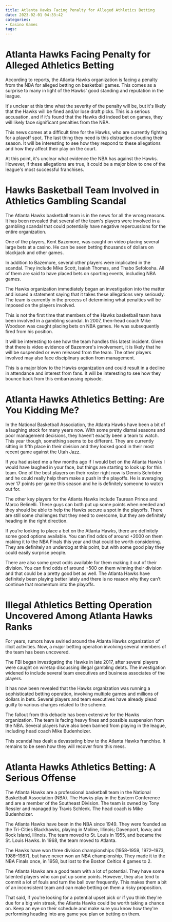 ```yaml
---
title: Atlanta Hawks Facing Penalty for Alleged Athletics Betting
date: 2023-02-01 04:33:42
categories:
- Casino Games
tags:
---
```



#  Atlanta Hawks Facing Penalty for Alleged Athletics Betting

According to reports, the Atlanta Hawks organization is facing a penalty from the NBA for alleged betting on basketball games. This comes as a surprise to many in light of the Hawks' good standing and reputation in the league.

It's unclear at this time what the severity of the penalty will be, but it's likely that the Hawks will be fined and/or lose draft picks. This is a serious accusation, and if it's found that the Hawks did indeed bet on games, they will likely face significant penalties from the NBA.

This news comes at a difficult time for the Hawks, who are currently fighting for a playoff spot. The last thing they need is this distraction clouding their season. It will be interesting to see how they respond to these allegations and how they affect their play on the court.

At this point, it's unclear what evidence the NBA has against the Hawks. However, if these allegations are true, it could be a major blow to one of the league's most successful franchises.

#  Hawks Basketball Team Involved in Athletics Gambling Scandal

The Atlanta Hawks basketball team is in the news for all the wrong reasons. It has been revealed that several of the team's players were involved in a gambling scandal that could potentially have negative repercussions for the entire organization.

One of the players, Kent Bazemore, was caught on video placing several large bets at a casino. He can be seen betting thousands of dollars on blackjack and other games.

In addition to Bazemore, several other players were implicated in the scandal. They include Mike Scott, Isaiah Thomas, and Thabo Sefolosha. All of them are said to have placed bets on sporting events, including NBA games.

The Hawks organization immediately began an investigation into the matter and issued a statement saying that it takes these allegations very seriously. The team is currently in the process of determining what penalties will be imposed on the players involved.

This is not the first time that members of the Hawks basketball team have been involved in a gambling scandal. In 2007, then-head coach Mike Woodson was caught placing bets on NBA games. He was subsequently fired from his position.

It will be interesting to see how the team handles this latest incident. Given that there is video evidence of Bazemore's involvement, it is likely that he will be suspended or even released from the team. The other players involved may also face disciplinary action from management.

This is a major blow to the Hawks organization and could result in a decline in attendance and interest from fans. It will be interesting to see how they bounce back from this embarrassing episode.

#  Atlanta Hawks Athletics Betting: Are You Kidding Me?

In the National Basketball Association, the Atlanta Hawks have been a bit of a laughing stock for many years now. With some pretty dismal seasons and poor management decisions, they haven’t exactly been a team to watch. This year though, something seems to be different. They are currently sitting in fifth place in their division and they looked good in their most recent game against the Utah Jazz.

If you had asked me a few months ago if I would bet on the Atlanta Hawks I would have laughed in your face, but things are starting to look up for this team. One of the best players on their roster right now is Dennis Schröder and he could really help them make a push in the playoffs. He is averaging over 17 points per game this season and he is definitely someone to watch out for.

The other key players for the Atlanta Hawks include Taurean Prince and Marco Belinelli. These guys can both put up some points when needed and they should be able to help the Hawks secure a spot in the playoffs. There are still some challenges that they need to overcome, but they are definitely heading in the right direction.

If you’re looking to place a bet on the Atlanta Hawks, there are definitely some good options available. You can find odds of around +2000 on them making it to the NBA Finals this year and that could be worth considering. They are definitely an underdog at this point, but with some good play they could easily surprise people.

There are also some great odds available for them making it out of their division. You can find odds of around +500 on them winning their division and that could be a pretty good bet as well. The Atlanta Hawks have definitely been playing better lately and there is no reason why they can’t continue that momentum into the playoffs.

#  Illegal Athletics Betting Operation Uncovered Among Atlanta Hawks Ranks

For years, rumors have swirled around the Atlanta Hawks organization of illicit activities. Now, a major betting operation involving several members of the team has been uncovered.

The FBI began investigating the Hawks in late 2017, after several players were caught on wiretap discussing illegal gambling debts. The investigation widened to include several team executives and business associates of the players.

It has now been revealed that the Hawks organization was running a sophisticated betting operation, involving multiple games and millions of dollars in bets. Several players and team executives have already plead guilty to various charges related to the scheme.

The fallout from this debacle has been extensive for the Hawks organization. The team is facing heavy fines and possible suspension from the NBA. Several players have also been banned from playing in the league, including head coach Mike Budenholzer.

This scandal has dealt a devastating blow to the Atlanta Hawks franchise. It remains to be seen how they will recover from this mess.

#  Atlanta Hawks Athletics Betting: A Serious Offense

The Atlanta Hawks are a professional basketball team in the National Basketball Association (NBA). The Hawks play in the Eastern Conference and are a member of the Southeast Division. The team is owned by Tony Ressler and managed by Travis Schlenk. The head coach is Mike Budenholzer.

The Atlanta Hawks have been in the NBA since 1949. They were founded as the Tri-Cities Blackhawks, playing in Moline, Illinois; Davenport, Iowa; and Rock Island, Illinois. The team moved to St. Louis in 1955, and became the St. Louis Hawks. In 1968, the team moved to Atlanta.

The Hawks have won three division championships (1958–1959, 1972–1973, 1986–1987), but have never won an NBA championship. They made it to the NBA Finals once, in 1958, but lost to the Boston Celtics 4 games to 2.

The Atlanta Hawks are a good team with a lot of potential. They have some talented players who can put up some points. However, they also tend to commit a lot of fouls and turn the ball over frequently. This makes them a bit of an inconsistent team and can make betting on them a risky proposition.

That said, if you're looking for a potential upset pick or if you think they're due for a big win streak, the Atlanta Hawks could be worth taking a chance on. Keep an eye on their schedule and make sure you know how they're performing heading into any game you plan on betting on them.